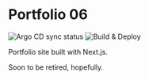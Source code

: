 # Portfolio 06

![Argo CD sync status](https://cd.jayfreestone.com/api/badge?name=portfolio-06)
![Build & Deploy](https://github.com/jayfreestone/portfolio-06/workflows/Build%20&%20Deploy/badge.svg)

Portfolio site built with Next.js.

Soon to be retired, hopefully.

